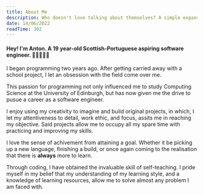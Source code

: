 ```yaml
---
title: About Me
description: Who doesn't love talking about themselves? A simple expansion and continuation of the introduction section of my CV.
date: 14/06/2022
readTime: 302
---
```

#### Hey! I'm Anton. A 19 year-old Scottish-Portuguese aspiring software engineer. 🏴󠁧󠁢󠁳󠁣󠁴󠁿🇵🇹👨‍💻

I began programming two years ago. After getting carried away with a school project, I let an obsession with the field come over me.

This passion for programming not only influenced me to study Computing Science at the University of Edinburgh, but has now given me the drive to pusue a career as a software engineer.

I enjoy using my creativity to imagine and build original projects, in which, I let my attentiveness to detail, work ethic, and focus, assits me in reaching my objective. Said projects allow me to occupy all my spare time with practicing and improving my skills.

I love the sense of achivement from attaining a goal. Whether it be picking up a new language, finishing a build, or once again coming to the realisation that there is **always** more to learn.

Through coding, I have obtained the invaluable skill of self-teaching. I pride myself in my belief that my understanding of my learning style, and a knowledge of learning resources, allow me to solve almost any problem I am faced with.

